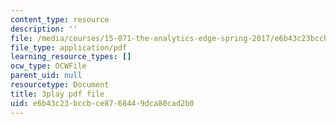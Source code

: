 ```yaml
---
content_type: resource
description: ''
file: /media/courses/15-071-the-analytics-edge-spring-2017/e6b43c23bccbce8768449dca80cad2b0_1-_pwzJ8nPw.pdf
file_type: application/pdf
learning_resource_types: []
ocw_type: OCWFile
parent_uid: null
resourcetype: Document
title: 3play pdf file
uid: e6b43c23-bccb-ce87-6844-9dca80cad2b0
---
```

